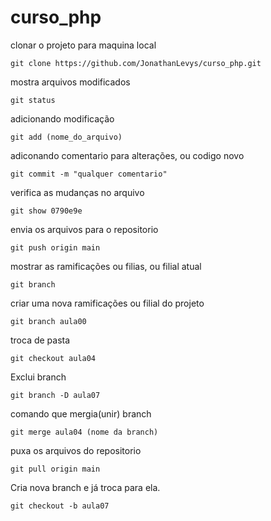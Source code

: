 # curso_php

clonar o projeto para maquina local
```
git clone https://github.com/JonathanLevys/curso_php.git
```

mostra arquivos modificados
```
git status
```

adicionando modificação
```
git add (nome_do_arquivo)
```

adiconando comentario para alterações, ou codigo novo
```
git commit -m "qualquer comentario"
```

verifica as mudanças no arquivo
```
git show 0790e9e
```

envia os arquivos para o repositorio
```
git push origin main
```

mostrar as ramificações ou filias, ou filial atual
```
git branch
```

criar uma nova ramificações ou filial do projeto
```
git branch aula00
```
troca de pasta
```
git checkout aula04
```
Exclui branch
```
git branch -D aula07
```
comando que mergia(unir) branch
```
git merge aula04 (nome da branch)
``` 
puxa os arquivos do repositorio
```
git pull origin main
```
Cria nova branch e já troca para ela.
```
git checkout -b aula07
```